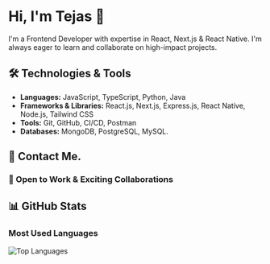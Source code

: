 # Hi, I'm Tejas 👋

I'm a Frontend Developer with expertise in React, Next.js & React Native. I'm always eager to learn and collaborate on high-impact projects.

## 🛠 Technologies & Tools

- **Languages:** JavaScript, TypeScript, Python, Java
- **Frameworks & Libraries:** React.js, Next.js, Express.js, React Native, Node.js, Tailwind CSS
- **Tools:** Git, GitHub, CI/CD, Postman
- **Databases:** MongoDB, PostgreSQL, MySQL.

## 📩 Contact Me.

### 🚀 Open to Work & Exciting Collaborations

## 📊 GitHub Stats

### Most Used Languages

![Top Languages](https://github-readme-stats.vercel.app/api/top-langs/?username=TejasGorde67&layout=compact&theme=dark)









